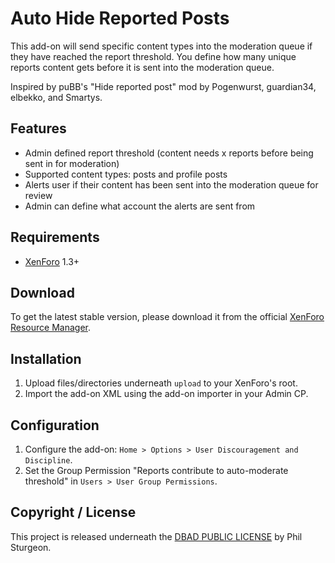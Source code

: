 Auto Hide Reported Posts
===================

This add-on will send specific content types into the moderation queue if they have reached the report threshold. You define how many unique reports content gets before it is sent into the moderation queue.

Inspired by puBB's "Hide reported post" mod by Pogenwurst, guardian34, elbekko, and Smartys.

Features
------------
* Admin defined report threshold (content needs x reports before being sent in for moderation)
* Supported content types: posts and profile posts
* Alerts user if their content has been sent into the moderation queue for review
* Admin can define what account the alerts are sent from


Requirements
------------
* [XenForo](https://xenforo.com/) 1.3+

Download
------------

To get the latest stable version, please download it from the official [XenForo Resource Manager](http://xenforo.com/community/resources/iversia-faq-manager.1413/).

Installation
------------

1. Upload files/directories underneath `upload` to your XenForo's root.
2. Import the add-on XML using the add-on importer in your Admin CP.

Configuration
------------

1. Configure the add-on: `Home > Options > User Discouragement and Discipline`.
2.  Set the Group Permission "Reports contribute to auto-moderate threshold" in  `Users > User Group Permissions`.

Copyright / License
------------

This project is released underneath the [DBAD PUBLIC LICENSE](http://www.dbad-license.org) by Phil Sturgeon.